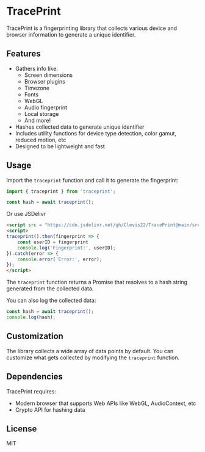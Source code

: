 # TracePrint

TracePrint is a fingerprinting library that collects various device and browser information to generate a unique identifier.

## Features

- Gathers info like:
  - Screen dimensions
  - Browser plugins
  - Timezone
  - Fonts
  - WebGL
  - Audio fingerprint
  - Local storage
  - And more!
- Hashes collected data to generate unique identifier 
- Includes utility functions for device type detection, color gamut, reduced motion, etc
- Designed to be lightweight and fast

## Usage

Import the `traceprint` function and call it to generate the fingerprint:

```js
import { traceprint } from 'traceprint';

const hash = await traceprint();
```
Or use JSDelivr
```html
<script src = "https://cdn.jsdelivr.net/gh/Clevis22/TracePrint@main/src/index.js"></script>
<script>
traceprint().then(fingerprint => {
    const userID = fingerprint
    console.log('Fingerprint:', userID);
}).catch(error => {
    console.error('Error:', error);
});
</script>
```

The `traceprint` function returns a Promise that resolves to a hash string generated from the collected data.

You can also log the collected data:

```js 
const hash = await traceprint();
console.log(hash);
```

## Customization

The library collects a wide array of data points by default. You can customize what gets collected by modifying the `traceprint` function.

## Dependencies

TracePrint requires:

- Modern browser that supports Web APIs like WebGL, AudioContext, etc
- Crypto API for hashing data

## License

MIT
